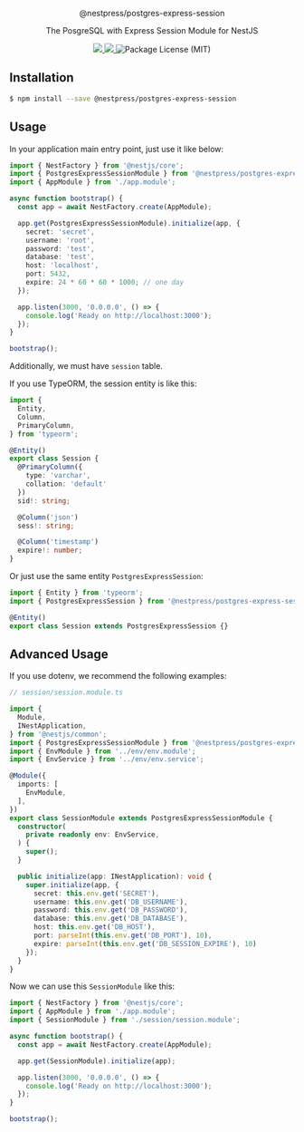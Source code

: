 <p align="center">@nestpress/postgres-express-session</p>
<p align="center">The PosgreSQL with Express Session Module for NestJS</p>
<p align="center">
  <a href="https://npm.im/@nestpress/postgres-express-session" alt="A version of @nestpress/postgres-express-session">
    <img src="https://img.shields.io/npm/v/@nestpress/postgres-express-session.svg">
  </a>
  <a href="https://npm.im/@nestpress/postgres-express-session" alt="Downloads of @nestpress/postgres-express-session">
    <img src="https://img.shields.io/npm/dt/@nestpress/postgres-express-session.svg">
  </a>
  <img src="https://img.shields.io/npm/l/@nestpress/postgres-express-session.svg" alt="Package License (MIT)">
</p>

## Installation

```bash
$ npm install --save @nestpress/postgres-express-session
```

## Usage

In your application main entry point, just use it like below:

```ts
import { NestFactory } from '@nestjs/core';
import { PostgresExpressSessionModule } from '@nestpress/postgres-express-session';
import { AppModule } from './app.module';

async function bootstrap() {
  const app = await NestFactory.create(AppModule);

  app.get(PostgresExpressSessionModule).initialize(app, {
    secret: 'secret',
    username: 'root',
    password: 'test',
    database: 'test',
    host: 'localhost',
    port: 5432,
    expire: 24 * 60 * 60 * 1000; // one day
  });

  app.listen(3000, '0.0.0.0', () => {
    console.log('Ready on http://localhost:3000');
  });
}

bootstrap();
```

Additionally, we must have `session` table.

If you use TypeORM, the session entity is like this:

```ts
import {
  Entity,
  Column,
  PrimaryColumn,
} from 'typeorm';

@Entity()
export class Session {
  @PrimaryColumn({
    type: 'varchar',
    collation: 'default'
  })
  sid!: string;

  @Column('json')
  sess!: string;

  @Column('timestamp')
  expire!: number;
}
```

Or just use the same entity `PostgresExpressSession`:

```ts
import { Entity } from 'typeorm';
import { PostgresExpressSession } from '@nestpress/postgres-express-session';

@Entity()
export class Session extends PostgresExpressSession {}
```

## Advanced Usage

If you use dotenv, we recommend the following examples:

```ts
// session/session.module.ts

import {
  Module,
  INestApplication,
} from '@nestjs/common';
import { PostgresExpressSessionModule } from '@nestpress/postgres-express-session';
import { EnvModule } from '../env/env.module';
import { EnvService } from '../env/env.service';

@Module({
  imports: [
    EnvModule,
  ],
})
export class SessionModule extends PostgresExpressSessionModule {
  constructor(
    private readonly env: EnvService,
  ) {
    super();
  }

  public initialize(app: INestApplication): void {
    super.initialize(app, {
      secret: this.env.get('SECRET'),
      username: this.env.get('DB_USERNAME'),
      password: this.env.get('DB_PASSWORD'),
      database: this.env.get('DB_DATABASE'),
      host: this.env.get('DB_HOST'),
      port: parseInt(this.env.get('DB_PORT'), 10),
      expire: parseInt(this.env.get('DB_SESSION_EXPIRE'), 10)
    });
  }
}
```

Now we can use this `SessionModule` like this:

```ts
import { NestFactory } from '@nestjs/core';
import { AppModule } from './app.module';
import { SessionModule } from './session/session.module';

async function bootstrap() {
  const app = await NestFactory.create(AppModule);

  app.get(SessionModule).initialize(app);

  app.listen(3000, '0.0.0.0', () => {
    console.log('Ready on http://localhost:3000');
  });
}

bootstrap();
```
